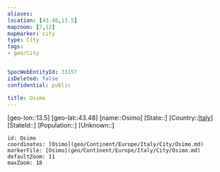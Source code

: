 ```yaml
---
aliases: 
location: [43.48,13.5]
mapzoom: [7,12] 
mapmarker: city 
type: City
tags:
- geo/City


SpocWebEntityId: 33157
isDeleted: false
confidential: public

title: Osimo
---
```

[geo-lon::13.5]
[geo-lat::43.48]
[name::Osimo]
[State::]
[Country::[Italy](geo/Continent/Europe/Italy.md)]
[StateId::]
[Population::]
[Unknown::]


```leaflet
id: Osimo
coordinates: [Osimo](geo/Continent/Europe/Italy/City/Osimo.md)
markerFile: [Osimo](geo/Continent/Europe/Italy/City/Osimo.md)
defaultZoom: 11 
maxZoom: 18
```


